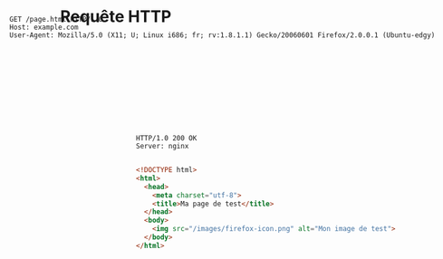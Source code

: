 # Requête HTTP

<mdi-desktop-tower-monitor class="text-4xl text-black-100"/>
<arrow x1="160" y1="120" x2="800" y2="120" class="text-black-100" width="3"/>
<mdi-server style="position: absolute; top: 90px; right: 70px;" class="text-4xl text-black-100"/>

```http
GET /page.html HTTP/1.0
Host: example.com
User-Agent: Mozilla/5.0 (X11; U; Linux i686; fr; rv:1.8.1.1) Gecko/20060601 Firefox/2.0.0.1 (Ubuntu-edgy)
```

<div style="height: 20px"></div>


<mdi-desktop-tower-monitor class="text-4xl text-black-100"/>
<arrow x1="800" y1="235" x2="160" y2="235"  class="text-black-100"  width="3"/>
<mdi-server style="position: absolute; top: 210px; right: 70px;" class="text-4xl text-black-100"/>

```http {0|all}
HTTP/1.0 200 OK
Server: nginx
```

```html {0|all}

<!DOCTYPE html>
<html>
  <head>
    <meta charset="utf-8">
    <title>Ma page de test</title>
  </head>
  <body>
    <img src="/images/firefox-icon.png" alt="Mon image de test">
  </body>
</html>
```

<style>
  .slidev-code{
    margin: 0 !important;
    padding: 0!important;
  }
</style>